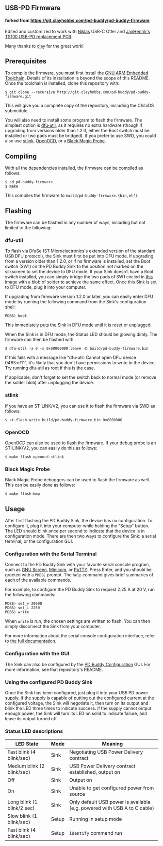## USB-PD Firmware
#### forked from https://git.clayhobbs.com/pd-buddy/pd-buddy-firmware

Edited and customized to work with [Niklas][] USB-C Otter and [JanHenrik's][] [TS100 USB-PD replacement PCB][].

Many thanks to [clay] for the great work!

[Niklas]: https://github.com/NiklasFauth
[JanHenrik's]: https://github.com/Jan--Henrik
[TS100 USB-PD replacement PCB]: https://github.com/Jan--Henrik/Otter-Iron
[clay]: https://git.clayhobbs.com/clay

## Prerequisites

To compile the firmware, you must first install the [GNU ARM Embedded
Toolchain][toolchain].  Details of its installation is beyond the scope of this
README.  Once the toolchain is installed, clone this repository with:

    $ git clone --recursive http://git.clayhobbs.com/pd-buddy/pd-buddy-firmware.git

This will give you a complete copy of the repository, including the ChibiOS
submodule.

You will also need to install some program to flash the firmware.  The simplest
option is [dfu-util][], as it requires no extra hardware (though if upgrading
from versions older than 1.2.0, either the Boot switch must be installed or two
pads must be bridged).  If you prefer to use SWD, you could also use
[stlink][], [OpenOCD][], or a [Black Magic Probe][].

[toolchain]: https://launchpad.net/gcc-arm-embedded
[dfu-util]: http://dfu-util.sourceforge.net/
[stlink]: https://github.com/texane/stlink
[OpenOCD]: http://openocd.org/
[Black Magic Probe]: https://github.com/blacksphere/blackmagic/wiki

## Compiling

With all the dependencies installed, the firmware can be compiled as follows:

    $ cd pd-buddy-firmware
    $ make

This compiles the firmware to `build/pd-buddy-firmware.{bin,elf}`.

## Flashing

The firmware can be flashed in any number of ways, including but not limited to
the following:

### dfu-util

To flash via DfuSe (ST Microelectronics's extended version of the standard USB
DFU protocol), the Sink must first be put into DFU mode.  If upgrading from a
version older than 1.2.0, or if no firmware is installed, set the Boot switch
(SW1) on the PD Buddy Sink to the position not marked on the silkscreen to set
the device to DFU mode.  If your Sink doesn't have a Boot switch installed, you
can simply bridge the two pads of SW1 circled in [this image][dfu pads] with a
blob of solder to achieve the same effect.  Once this Sink is set to DFU mode,
plug it into your computer.

If upgrading from firmware version 1.2.0 or later, you can easily enter DFU
mode by running the following command from the Sink's configuration shell:

    PDBS) boot

This immediately puts the Sink in DFU mode until it is reset or unplugged.

When the Sink is in DFU mode, the Status LED should be glowing dimly.  The
firmware can then be flashed with:

    $ dfu-util -a 0 -s 0x08000000:leave -D build/pd-buddy-firmware.bin

If this fails with a message like "dfu-util: Cannot open DFU device 0483:df11",
it's likely that you don't have permissions to write to the device.  Try
running dfu-util as root if this is the case.

If applicable, don't forget to set the switch back to normal mode (or remove
the solder blob) after unplugging the device.

[dfu pads]: docs/dfu_pads.jpg

### stlink

If you have an ST-LINK/V2, you can use it to flash the firmware via SWD as
follows:

    $ st-flash write build/pd-buddy-firmware.bin 0x8000000

### OpenOCD

OpenOCD can also be used to flash the firmware.  If your debug probe is an
ST-LINK/V2, you can easily do this as follows:

    $ make flash-openocd-stlink

### Black Magic Probe

Black Magic Probe debuggers can be used to flash the firmware as well.  This
can be easily done as follows:

    $ make flash-bmp

## Usage

After first flashing the PD Buddy Sink, the device has no configuration.  To
configure it, plug it into your computer while holding the "Setup" button.  The
LED should blink once per second to indicate that the device is in
configuration mode.  There are then two ways to configure the Sink: a serial
terminal, or the configuration GUI.

### Configuration with the Serial Terminal

Connect to the PD Buddy Sink with your favorite serial console program, such as
[GNU Screen][], [Minicom][], or [PuTTY][].  Press Enter, and you should be
greeted with a `PDBS)` prompt.  The `help` command gives brief summaries of
each of the available commands.

For example, to configure the PD Buddy Sink to request 2.25 A at 20 V, run the
following commands:

    PDBS) set_v 20000
    PDBS) set_i 2250
    PDBS) write

When `write` is run, the chosen settings are written to flash.  You can then
simply disconnect the Sink from your computer.

For more information about the serial console configuration interface, refer to
[the full documentation][shell docs].

[GNU Screen]: https://www.gnu.org/software/screen/
[Minicom]: https://alioth.debian.org/projects/minicom
[PuTTY]: http://www.chiark.greenend.org.uk/~sgtatham/putty/
[shell docs]: docs/console_config.md

### Configuration with the GUI

The Sink can also be configured by the [PD Buddy Configuration][pd-buddy-gtk]
GUI.  For more information, see that repository's README.

[pd-buddy-gtk]: https://git.clayhobbs.com/pd-buddy/pd-buddy-gtk

### Using the configured PD Buddy Sink

Once the Sink has been configured, just plug it into your USB PD power supply.
If the supply is capable of putting out the configured current at the
configured voltage, the Sink will negotiate it, then turn on its output and
blink the LED three times to indicate success.  If the supply cannot output
enough power, the Sink will turn its LED on solid to indicate failure, and
leave its output turned off.

### Status LED descriptions

LED State                  | Mode  | Meaning
---------------------------|-------|---------------------------------------------------
Fast blink (4 blink/sec)   | Sink  | Negotiating USB Power Delivery contract
Medium blink (2 blink/sec) | Sink  | USB Power Delivery contract established, output on
Off                        | Sink  | Output on
On                         | Sink  | Unable to get configured power from source
Long blink (1 blink/2 sec) | Sink  | Only default USB power is available (e.g. powered with USB A to C cable)
Slow blink (1 blink/sec)   | Setup | Running in setup mode
Fast blink (4 blink/sec)   | Setup | `identify` command run
